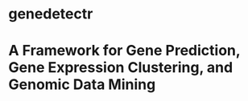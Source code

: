 genedetectr
===========

# A Framework for Gene Prediction, Gene Expression Clustering, and Genomic Data Mining 

